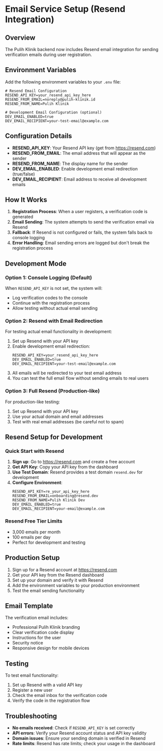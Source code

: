 # Email Service Setup (Resend Integration)

## Overview
The Pulih Klinik backend now includes Resend email integration for sending verification emails during user registration.

## Environment Variables

Add the following environment variables to your `.env` file:

```env
# Resend Email Configuration
RESEND_API_KEY=your_resend_api_key_here
RESEND_FROM_EMAIL=noreply@pulih-klinik.id
RESEND_FROM_NAME=Pulih Klinik

# Development Email Configuration (optional)
DEV_EMAIL_ENABLED=true
DEV_EMAIL_RECIPIENT=your-test-email@example.com
```

## Configuration Details

- **RESEND_API_KEY**: Your Resend API key (get from https://resend.com)
- **RESEND_FROM_EMAIL**: The email address that will appear as the sender
- **RESEND_FROM_NAME**: The display name for the sender
- **DEV_EMAIL_ENABLED**: Enable development email redirection (true/false)
- **DEV_EMAIL_RECIPIENT**: Email address to receive all development emails

## How It Works

1. **Registration Process**: When a user registers, a verification code is generated
2. **Email Sending**: The system attempts to send the verification email via Resend
3. **Fallback**: If Resend is not configured or fails, the system falls back to console logging
4. **Error Handling**: Email sending errors are logged but don't break the registration process

## Development Mode

### Option 1: Console Logging (Default)
When `RESEND_API_KEY` is not set, the system will:
- Log verification codes to the console
- Continue with the registration process
- Allow testing without actual email sending

### Option 2: Resend with Email Redirection
For testing actual email functionality in development:
1. Set up Resend with your API key
2. Enable development email redirection:
   ```env
   RESEND_API_KEY=your_resend_api_key_here
   DEV_EMAIL_ENABLED=true
   DEV_EMAIL_RECIPIENT=your-test-email@example.com
   ```
3. All emails will be redirected to your test email address
4. You can test the full email flow without sending emails to real users

### Option 3: Full Resend (Production-like)
For production-like testing:
1. Set up Resend with your API key
2. Use your actual domain and email addresses
3. Test with real email addresses (be careful not to spam)

## Resend Setup for Development

### Quick Start with Resend
1. **Sign up**: Go to https://resend.com and create a free account
2. **Get API Key**: Copy your API key from the dashboard
3. **Use Test Domain**: Resend provides a test domain `resend.dev` for development
4. **Configure Environment**:
   ```env
   RESEND_API_KEY=re_your_api_key_here
   RESEND_FROM_EMAIL=onboarding@resend.dev
   RESEND_FROM_NAME=Pulih Klinik Dev
   DEV_EMAIL_ENABLED=true
   DEV_EMAIL_RECIPIENT=your-email@example.com
   ```

### Resend Free Tier Limits
- 3,000 emails per month
- 100 emails per day
- Perfect for development and testing

## Production Setup

1. Sign up for a Resend account at https://resend.com
2. Get your API key from the Resend dashboard
3. Set up your domain and verify it with Resend
4. Add the environment variables to your production environment
5. Test the email sending functionality

## Email Template

The verification email includes:
- Professional Pulih Klinik branding
- Clear verification code display
- Instructions for the user
- Security notice
- Responsive design for mobile devices

## Testing

To test email functionality:
1. Set up Resend with a valid API key
2. Register a new user
3. Check the email inbox for the verification code
4. Verify the code in the registration flow

## Troubleshooting

- **No emails received**: Check if `RESEND_API_KEY` is set correctly
- **API errors**: Verify your Resend account status and API key validity
- **Domain issues**: Ensure your sending domain is verified in Resend
- **Rate limits**: Resend has rate limits; check your usage in the dashboard
